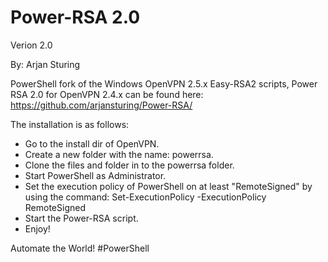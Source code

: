 # Power-RSA 2.0
Verion 2.0

By: Arjan Sturing

PowerShell fork of the Windows OpenVPN 2.5.x Easy-RSA2 scripts, Power RSA 2.0 for OpenVPN 2.4.x can be found here: https://github.com/arjansturing/Power-RSA/

The installation is as follows:

- Go to the install dir of OpenVPN.
- Create a new folder with the name: powerrsa.
- Clone the files and folder in to the powerrsa folder.
- Start PowerShell as Administrator.
- Set the execution policy of PowerShell on at least "RemoteSigned" by using the command: Set-ExecutionPolicy -ExecutionPolicy RemoteSigned
- Start the Power-RSA script.
- Enjoy!

Automate the World! #PowerShell
